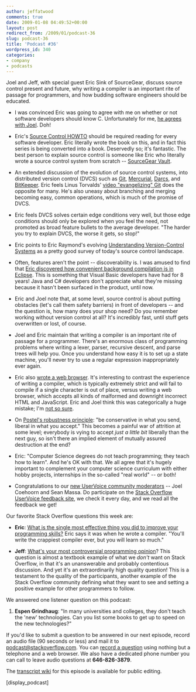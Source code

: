 ```yaml
---
author: jeffatwood
comments: true
date: 2009-01-08 04:49:52+00:00
layout: post
redirect_from: /2009/01/podcast-36
slug: podcast-36
title: 'Podcast #36'
wordpress_id: 340
categories:
- company
- podcasts
---
```


Joel and Jeff, with special guest Eric Sink of SourceGear, discuss source control present and future, why writing a compiler is an important rite of passage for programmers, and how budding software engineers should be educated.






  * I was convinced Eric was going to agree with me on whether or not software developers should know C. Unfortunately for me, [he agrees with Joel](http://www.ericsink.com/entries/c_morse_code.html). Doh!


  * Eric's [Source Control HOWTO](http://www.ericsink.com/scm/source_control.html) should be required reading for every software developer. Eric literally wrote the book on this, and in fact this series is being converted into a book. Deservedly so; it's fantastic. The best person to explain source control is someone like Eric who literally wrote a source control system from scratch -- [SourceGear Vault](http://www.sourcegear.com/vault/).


  * An extended discussion of the evolution of source control systems, into distributed version control (DVCS) such as [Git](http://git-scm.com/), [Mercurial](http://www.selenic.com/mercurial/wiki/), [Darcs](http://darcs.net/), and [BitKeeper](http://www.bitkeeper.com/). Eric feels Linus Torvalds' [video "evangelizing" Git](http://www.youtube.com/watch?v=4XpnKHJAok8) does the opposite for many. He's also uneasy about branching and merging becoming easy, common operations, which is much of the promise of DVCS.


  * Eric feels DVCS solves certain edge conditions very well, but those edge conditions should only be explored when you feel the need, not promoted as broad feature bullets to the average developer. "The harder you try to explain DVCS, the worse it gets, so stop!"  



  * Eric points to Eric Raymond's evolving [Understanding Version-Control Systems](http://www.catb.org/esr/writings/version-control/version-control.html) as a pretty good survey of today's source control landscape.


  * Often, features aren't the point -- discoverability is. I was amused to find that [Eric discovered how convenient background compilation is in Eclipse](http://www.ericsink.com/entries/java_eclipse_3.html). This is something that Visual Basic developers have had for 8 years! Java and C# developers don't appreciate what they're missing because it hasn't been surfaced in the product, until now.


  * Eric and Joel note that, at some level, source control is about putting obstacles (let's call them safety barriers) in front of developers -- and the question is, how many does your shop need? Do you remember working without version control at all? It's incredibly fast, until stuff gets overwritten or lost, of course.


  * Joel and Eric maintain that writing a compiler is an important rite of passage for a programmer. There's an enormous class of programming problems where writing a lexer, parser, recursive descent, and parse trees will help you. Once you understand how easy it is to set up a state machine, you'll never try to use a regular expression inappropriately ever again.


  * Eric also [wrote a web browser](http://www.ericsink.com/Browser_Wars.html). It's interesting to contrast the experience of writing a compiler, which is typically extremely strict and will fail to compile if a single character is out of place, versus writing a web browser, which accepts all kinds of malformed and downright incorrect HTML and JavaScript. Eric and Joel think this was categorically a huge mistake; I'm [not so sure](http://www.codinghorror.com/blog/archives/000848.html). 


  * On [Postel's robustness principle](http://en.wikipedia.org/wiki/Postel%27s_law): "be conservative in what you send, liberal in what you accept." This becomes a painful war of attrition at some level; everybody is vying to accept _just a little bit_ liberally than the next guy, so isn't there an implied element of mutually assured destruction at the end?


  * Eric: "Computer Science degrees do not teach programming; they teach how to learn". And he's OK with that. We all agree that it's hugely important to complement your computer science curriculum with either hobby projects, internships in the so-called "real world" -- or both!


  * Congratulations to our [new UserVoice community moderators](http://blog.stackoverflow.com/2008/12/new-uservoice-moderator/) -- Joel Coehoorn and Sean Massa. Do participate on the [Stack Overflow UserVoice feedback site](http://stackoverflow.uservoice.com/), we check it every day, and we read all the feedback we get!




Our favorite Stack Overflow questions this week are:






  * **Eric**: [What is the single most effective thing you did to improve your programming skills?](http://stackoverflow.com/questions/76364/what-is-the-single-most-effective-thing-you-did-to-improve-your-programming-skill) Eric says it was when he wrote a compiler. "You'll write the crappiest compiler ever, but you will learn so much."


  * **Jeff**: [What's your most controversial programming opinion](http://stackoverflow.com/questions/406760/whats-your-most-controversial-programming-opinion)? This question is almost a textbook example of what we _don't_ want on Stack Overflow, in that it's an unanswerable and probably contentious discussion. And yet it's an extraordinarily high quality question! This is a testament to the quality of the participants, another example of the Stack Overflow community defining what they want to see and setting a positive example for other programmers to follow.




We answered one listener question on this podcast:






  1. **Espen Grindhaug**: "In many universities and colleges, they don't teach the 'new' technologies. Can you list some books to get up to speed on the new technologies?"





If you'd like to submit a question to be answered in our next episode, record an audio file (90 seconds or less) and mail it to [podcast@stackoverflow.com](mailto:podcast@stackoverflow.com). You can [record a question](http://blog.stackoverflow.com/index.php/2008/05/recording-podcast-questions-using-your-telephone/) using nothing but a telephone and a web browser. We also have a dedicated phone number you can call to leave audio questions at **646-826-3879**.






The [transcript wiki](https://stackoverflow.fogbugz.com/default.asp?pg=pgWiki&command=view&ixWikiPage=29018) for this episode is available for public editing.






[display_podcast]


